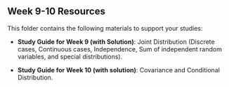 ## Week 9-10 Resources  

This folder contains the following materials to support your studies:  

- **Study Guide for Week 9 (with Solution)**: Joint Distribution (Discrete cases, Continuous cases, Independence, Sum of independent random variables, and special distributions).

- **Study Guide for Week 10 (with solution)**: Covariance and Conditional Distribution.

